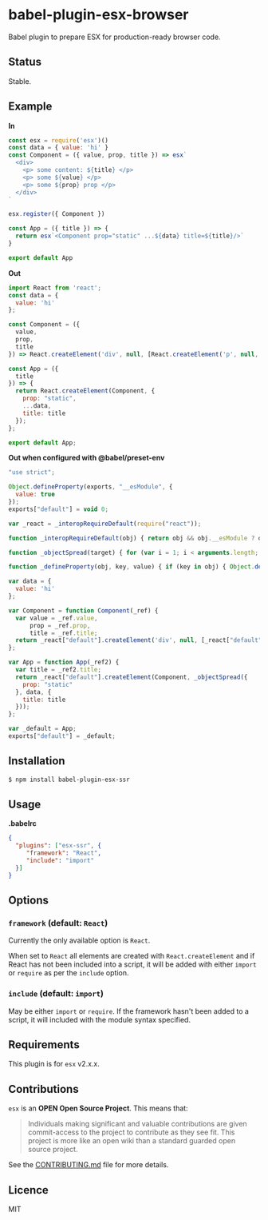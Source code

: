 # babel-plugin-esx-browser

Babel plugin to prepare ESX for production-ready browser code.

## Status

Stable.

## Example

**In**

```js
const esx = require('esx')()
const data = { value: 'hi' }
const Component = ({ value, prop, title }) => esx`
  <div>
    <p> some content: ${title} </p>
    <p> some ${value} </p>
    <p> some ${prop} prop </p>
  </div>
`

esx.register({ Component })

const App = ({ title }) => {
  return esx`<Component prop="static" ...${data} title=${title}/>`
}

export default App
```

**Out**

```js
import React from 'react';
const data = {
  value: 'hi'
};

const Component = ({
  value,
  prop,
  title
}) => React.createElement('div', null, [React.createElement('p', null, [" some content: ", title]), React.createElement('p', null, [" some ", value]), React.createElement('p', null, [" some ", prop, " prop "])]);

const App = ({
  title
}) => {
  return React.createElement(Component, {
    prop: "static",
    ...data,
    title: title
  });
};

export default App;
```

**Out when configured with @babel/preset-env**

```js
"use strict";

Object.defineProperty(exports, "__esModule", {
  value: true
});
exports["default"] = void 0;

var _react = _interopRequireDefault(require("react"));

function _interopRequireDefault(obj) { return obj && obj.__esModule ? obj : { "default": obj }; }

function _objectSpread(target) { for (var i = 1; i < arguments.length; i++) { var source = arguments[i] != null ? arguments[i] : {}; var ownKeys = Object.keys(source); if (typeof Object.getOwnPropertySymbols === 'function') { ownKeys = ownKeys.concat(Object.getOwnPropertySymbols(source).filter(function (sym) { return Object.getOwnPropertyDescriptor(source, sym).enumerable; })); } ownKeys.forEach(function (key) { _defineProperty(target, key, source[key]); }); } return target; }

function _defineProperty(obj, key, value) { if (key in obj) { Object.defineProperty(obj, key, { value: value, enumerable: true, configurable: true, writable: true }); } else { obj[key] = value; } return obj; }

var data = {
  value: 'hi'
};

var Component = function Component(_ref) {
  var value = _ref.value,
      prop = _ref.prop,
      title = _ref.title;
  return _react["default"].createElement('div', null, [_react["default"].createElement('p', null, [" some content: ", title]), _react["default"].createElement('p', null, [" some ", value]), _react["default"].createElement('p', null, [" some ", prop, " prop "])]);
};

var App = function App(_ref2) {
  var title = _ref2.title;
  return _react["default"].createElement(Component, _objectSpread({
    prop: "static"
  }, data, {
    title: title
  }));
};

var _default = App;
exports["default"] = _default;
```

## Installation

```sh
$ npm install babel-plugin-esx-ssr
```

## Usage

**.babelrc**

```json
{
  "plugins": ["esx-ssr", {
     "framework": "React",
     "include": "import"
  }]
}
```

## Options

### `framework` (default: `React`)

Currently the only available option is `React`.

When set to `React` all elements are created
with `React.createElement` and if React has not
been included into a script, it will be added 
with either `import` or `require` as per the `include`
option.

### `include` (default: `import`)

May be either `import` or `require`. If the framework
hasn't been added to a script, it will included 
with the module syntax specified.

## Requirements

This plugin is for `esx` v2.x.x.

## Contributions

`esx` is an **OPEN Open Source Project**. This means that:

> Individuals making significant and valuable contributions are given commit-access to the project to contribute as they see fit. This project is more like an open wiki than a standard guarded open source project.

See the [CONTRIBUTING.md](https://github.com/esxjs/esx/blob/master/CONTRIBUTING.md) file for more details.



## Licence

MIT
